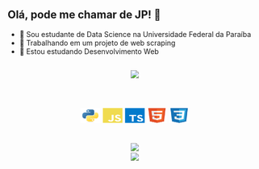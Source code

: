 ## Olá, pode me chamar de JP! 👋
<ul>
  <li>🔭 Sou estudante de Data Science na Universidade Federal da Paraíba</li>
  <li>🚀 Trabalhando em um projeto de web scraping </li>
  <li>🌱 Estou estudando Desenvolvimento Web</li>
</ul>

##
<div align="center">
     <img height="180em" src="https://github-readme-stats.vercel.app/api/top-langs/?username=Joao-Pedro-BS&layout=compact&langs_count=7&theme=prussian"/>
</div>

#
<div style="display: inline_block" align="center"><br>
  <img align="center" alt="JP-Python" height="30" width="40" src="https://raw.githubusercontent.com/devicons/devicon/master/icons/python/python-original.svg">
  <img align="center" alt="JP-Js" height="30" width="40" src="https://raw.githubusercontent.com/devicons/devicon/master/icons/javascript/javascript-plain.svg">
  <img align="center" alt="JP-Ts" height="30" width="40" src="https://raw.githubusercontent.com/devicons/devicon/master/icons/typescript/typescript-plain.svg">
  <img align="center" alt="JP-HTML" height="30" width="40" src="https://raw.githubusercontent.com/devicons/devicon/master/icons/html5/html5-original.svg">
  <img align="center" alt="JP-CSS" height="30" width="40" src="https://raw.githubusercontent.com/devicons/devicon/master/icons/css3/css3-original.svg">
 <!-- <img align="center" alt="JP-React" height="30" width="40" src="https://raw.githubusercontent.com/devicons/devicon/master/icons/react/react-original.svg">-->
  <!--<img align="center" alt="JP-Csharp" height="30" width="40" src="https://raw.githubusercontent.com/devicons/devicon/master/icons/csharp/csharp-original.svg">-->
</div>

#
<div align="center">
<a href="https://instagram.com/jobsp29" target="_blank"><img src="https://img.shields.io/badge/-Instagram-%23E4405F?style=for-the-badge&logo=instagram&logoColor=white" target="_blank"> <br>
<a href = "jotadevcontato@gmail.com"><img src="https://img.shields.io/badge/-Gmail-%23333?style=for-the-badge&logo=gmail&logoColor=blue" target="_blank"> <br>
<!--[![Linkedin](https://img.shields.io/badge/Linkedin-%23E4405F.svg?logo=Linkedin&logoColor=white)](https://instagram.com/jobsp29)-->
</div>

# 
<!--![](https://github-readme-stats.vercel.app/api?username=Joao-Pedro-BS&theme=prussian&hide_border=true&include_all_commits=true&count_private=true)
![](https://github-readme-streak-stats.herokuapp.com/?user=Joao-Pedro-BS&theme=prussian&hide_border=true)
![](https://github-readme-stats.vercel.app/api/top-langs/?username=Joao-Pedro-BS&theme=prussian&hide_border=true&include_all_commits=true&count_private=true&layout=compact)-->
